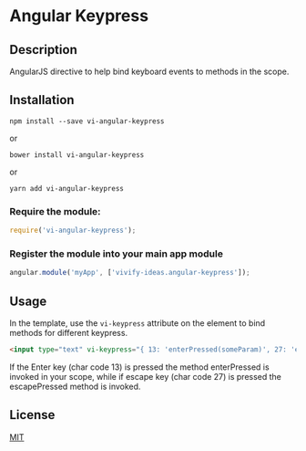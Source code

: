 # Angular Keypress

## Description

AngularJS directive to help bind keyboard events to methods in the scope.

## Installation

```
npm install --save vi-angular-keypress
```

or

```
bower install vi-angular-keypress
```

or

```
yarn add vi-angular-keypress
```

### Require the module:

```javascript
require('vi-angular-keypress');
```

### Register the module into your main app module

```javascript
angular.module('myApp', ['vivify-ideas.angular-keypress']);
```

## Usage

In the template, use the `vi-keypress` attribute on the element to bind methods for different keypress.

```html
<input type="text" vi-keypress="{ 13: 'enterPressed(someParam)', 27: 'escapePressed()' }">
```

If the Enter key (char code 13) is pressed the method enterPressed is invoked in your scope, while if
escape key (char code 27) is pressed the escapePressed method is invoked.

## License

[MIT](http://opensource.org/licenses/mit-license.php)
